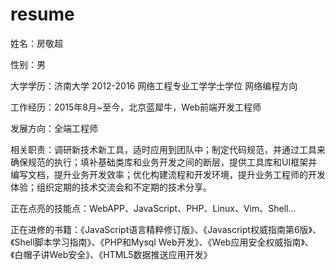 # resume

姓名：房敬超  

性别：男  

大学学历：济南大学 2012-2016  网络工程专业工学学士学位 网络编程方向 

工作经历：2015年8月~至今，北京蓝犀牛，Web前端开发工程师

发展方向：全端工程师

相关职责：调研新技术新工具，适时应用到团队中；制定代码规范，并通过工具来确保规范的执行；填补基础类库和业务开发之间的断层，提供工具库和UI框架并编写文档，提升业务开发效率；优化构建流程和开发环境，提升业务工程师的开发体验；组织定期的技术交流会和不定期的技术分享。

正在点亮的技能点：WebAPP、JavaScript、PHP、Linux、Vim、Shell...

正在进修的书籍：《JavaScript语言精粹修订版》、《Javascript权威指南第6版》、《Shell脚本学习指南》、《PHP和Mysql Web开发》、《Web应用安全权威指南》、《白帽子讲Web安全》、《HTML5数据推送应用开发》

